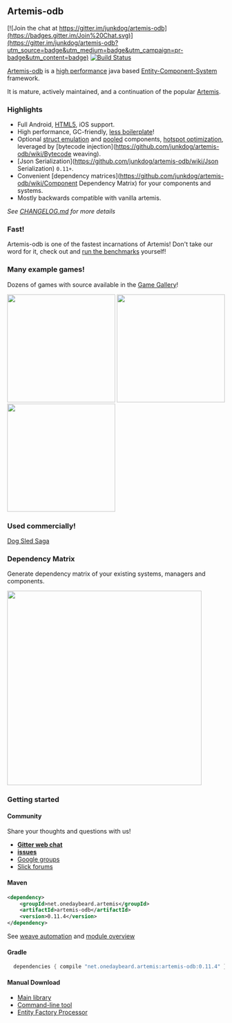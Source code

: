 ## Artemis-odb

[![Join the chat at https://gitter.im/junkdog/artemis-odb](https://badges.gitter.im/Join%20Chat.svg)](https://gitter.im/junkdog/artemis-odb?utm_source=badge&utm_medium=badge&utm_campaign=pr-badge&utm_content=badge)
[![Build Status](https://travis-ci.org/junkdog/artemis-odb.svg)](https://travis-ci.org/junkdog/artemis-odb)


[Artemis-odb](https://github.com/junkdog/artemis-odb/wiki/About) is a [high performance](https://github.com/junkdog/entity-system-benchmarks) java based [Entity-Component-System](https://github.com/junkdog/artemis-odb/wiki/Introduction-to-Entity-Systems) framework.

It is mature, actively maintained, and a continuation of the popular [Artemis](http://gamadu.com/artemis/).

### Highlights

- Full Android, [HTML5](https://github.com/junkdog/artemis-odb/wiki/GWT), iOS support.
- High performance, GC-friendly, [less boilerplate](https://github.com/junkdog/artemis-odb/wiki/@Wire)!
- Optional [struct emulation](https://github.com/junkdog/artemis-odb/wiki/Packed-Weaver) and [pooled](https://github.com/junkdog/artemis-odb/wiki/@PooledWeaver) components, [hotspot optimization](https://github.com/junkdog/artemis-odb/wiki/Hotspot-Optimization), leveraged by [bytecode injection](https://github.com/junkdog/artemis-odb/wiki/Bytecode weaving).
- [Json Serialization](https://github.com/junkdog/artemis-odb/wiki/Json Serialization) `0.11+`.
- Convenient [dependency matrices](https://github.com/junkdog/artemis-odb/wiki/Component Dependency Matrix) for your components and systems.
- Mostly backwards compatible with vanilla artemis.

_See [CHANGELOG.md](https://github.com/junkdog/artemis-odb/blob/master/CHANGELOG.md) for more details_

### Fast!

Artemis-odb is one of the fastest incarnations of Artemis! 
Don't take our word for it, check out and [run the benchmarks](https://github.com/junkdog/entity-sytem-benchmarks) yourself!

### Many example games!

Dozens of games with source available in the [Game Gallery](https://github.com/junkdog/artemis-odb/wiki/Game-Gallery)!

<img src="http://i.imgur.com/DHy5k6h.png" width="250">
<img src="http://tikotepadventure.com/files/tikotep/201507/monolith.gif" width="250">
<img src="http://ludumdare.com/compo/wp-content/compo2//375043/22396-shot2.png-eq-900-500.jpg" width="250">

### Used commercially!

[Dog Sled Saga](http://www.dogsledsaga.com/)

### Dependency Matrix

Generate dependency matrix of your existing systems, managers and components.

[<img src="https://raw.githubusercontent.com/wiki/junkdog/artemis-odb/images/cdm.png" width="450">](http://junkdog.github.io/matrix.html)

### Getting started

#### Community

Share your thoughts and questions with us!

- **[Gitter web chat](https://gitter.im/junkdog/artemis-odb)**
- **[issues](https://github.com/junkdog/artemis-odb/issues)**
- [Google groups](https://groups.google.com/forum/#!forum/artemis-odb)
- [Slick forums](http://slick.ninjacave.com/forum/viewforum.php?f=28)

#### Maven
```xml
<dependency>
	<groupId>net.onedaybeard.artemis</groupId>
	<artifactId>artemis-odb</artifactId>
	<version>0.11.4</version>
</dependency>
```

See [weave automation](https://github.com/junkdog/artemis-odb/wiki/Weave-Automation) and [module overview](https://github.com/junkdog/artemis-odb/wiki/Module-Overview)

#### Gradle
```groovy
  dependencies { compile "net.onedaybeard.artemis:artemis-odb:0.11.4" }
```

#### Manual Download

 - [Main library](http://repo1.maven.org/maven2/net/onedaybeard/artemis/artemis-odb/0.11.4/) 
 - [Command-line tool](http://repo1.maven.org/maven2/net/onedaybeard/artemis/artemis-odb-cli/0.11.4/)
 - [Entity Factory Processor](http://repo1.maven.org/maven2/net/onedaybeard/artemis/artemis-odb-processor/0.11.4/)

